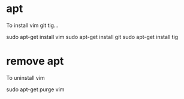 # apt
To install vim git tig...

   sudo apt-get install vim
   sudo apt-get install git
   sudo apt-get install tig

# remove apt
To uninstall vim
        
   sudo apt-get purge vim
